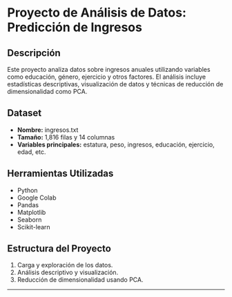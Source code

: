 # Proyecto de Análisis de Datos: Predicción de Ingresos

## Descripción
Este proyecto analiza datos sobre ingresos anuales utilizando variables como educación, género, ejercicio y otros factores.
El análisis incluye estadísticas descriptivas, visualización de datos y técnicas de reducción de dimensionalidad como PCA.

## Dataset
- **Nombre:** ingresos.txt
- **Tamaño:** 1,816 filas y 14 columnas
- **Variables principales:** estatura, peso, ingresos, educación, ejercicio, edad, etc.

## Herramientas Utilizadas
- Python
- Google Colab
- Pandas
- Matplotlib
- Seaborn
- Scikit-learn

## Estructura del Proyecto
1. Carga y exploración de los datos.
2. Análisis descriptivo y visualización.
3. Reducción de dimensionalidad usando PCA.

---
